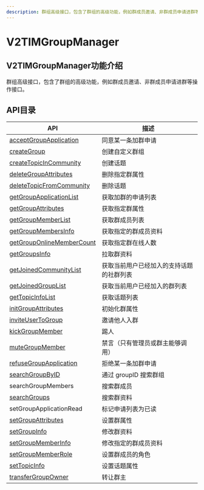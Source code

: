 ```yaml
---
description: 群组高级接口，包含了群组的高级功能，例如群成员邀请、非群成员申请进群等操作接口。
---
```


# V2TIMGroupManager

## V2TIMGroupManager功能介绍

群组高级接口，包含了群组的高级功能，例如群成员邀请、非群成员申请进群等操作接口。

## API目录

| API                                                                                   | 描述                    |
| ------------------------------------------------------------------------------------- | --------------------- |
| [acceptGroupApplication](../../api/v2timgroupmanager/acceptgroupapplication.md)       | 同意某一条加群申请             |
| [createGroup](../../api/v2timgroupmanager/creategroup.md)                             | 创建自定义群组               |
| [createTopicInCommunity](../../api/v2timgroupmanager/createtopicincommunity.md)       | 创建话题                  |
| [deleteGroupAttributes](../../api/v2timgroupmanager/deletegroupattributes.md)         | 删除指定群属性               |
| [deleteTopicFromCommunity](../../api/v2timgroupmanager/deletetopicfromcommunity.md)   | 删除话题                  |
| [getGroupApplicationList](../../api/v2timgroupmanager/getgroupapplicationlist.md)     | 获取加群的申请列表             |
| [getGroupAttributes](../../api/v2timgroupmanager/getgroupattributes.md)               | 获取指定群属性               |
| [getGroupMemberList](../../api/v2timgroupmanager/getgroupmemberlist.md)               | 获取群成员列表               |
| [getGroupMembersInfo](../../api/v2timgroupmanager/getgroupmembersinfo.md)             | 获取指定的群成员资料            |
| [getGroupOnlineMemberCount](../../api/v2timgroupmanager/getgrouponlinemembercount.md) | 获取指定群在线人数             |
| [getGroupsInfo](../../api/v2timgroupmanager/getgroupsinfo.md)                         | 拉取群资料                 |
| [getJoinedCommunityList](../../api/v2timgroupmanager/getjoinedcommunitylist.md)       | 获取当前用户已经加入的支持话题的社群列表  |
| [getJoinedGroupList](../../api/v2timgroupmanager/getjoinedgrouplist.md)               | 获取当前用户已经加入的群列表        |
| [getTopicInfoList](../../api/v2timgroupmanager/gettopicinfolist.md)                   | 获取话题列表                |
| [initGroupAttributes](../../api/v2timgroupmanager/initgroupattributes.md)             | 初始化群属性                |
| [inviteUserToGroup](../../api/v2timgroupmanager/inviteusertogroup.md)                 | 邀请他人入群                |
| [kickGroupMember](../../api/v2timgroupmanager/kickgroupmember.md)                     | 踢人                    |
| [muteGroupMember](../../api/v2timgroupmanager/mutegroupmember.md)                     | 禁言（只有管理员或群主能够调用）      |
| [refuseGroupApplication](../../api/v2timgroupmanager/refusegroupapplication.md)       | 拒绝某一条加群申请             |
| [searchGroupByID](../../api/v2timgroupmanager/searchgroupbyid.md)                     | 通过 groupID 搜索群组       |
| searchGroupMembers                                                                    | 搜索群成员                 |
| [searchGroups](../../api/v2timgroupmanager/searchgroups.md)                           | 搜索群资料                 |
| setGroupApplicationRead                                                               | 标记申请列表为已读             |
| [setGroupAttributes](../../api/v2timgroupmanager/setgroupattributes.md)               | 设置群属性                 |
| [setGroupInfo](../../api/v2timgroupmanager/setgroupinfo.md)                           | 修改群资料                 |
| [setGroupMemberInfo](../../api/v2timgroupmanager/setgroupmemberinfo.md)               | 修改指定的群成员资料            |
| [setGroupMemberRole](../../api/v2timgroupmanager/setgroupmemberrole.md)               | 设置群成员的角色              |
| [setTopicInfo](../../api/v2timgroupmanager/settopicinfo.md)                           | 设置话题属性                |
| [transferGroupOwner](../../api/v2timgroupmanager/transfergroupowner.md)               | 转让群主                  |
